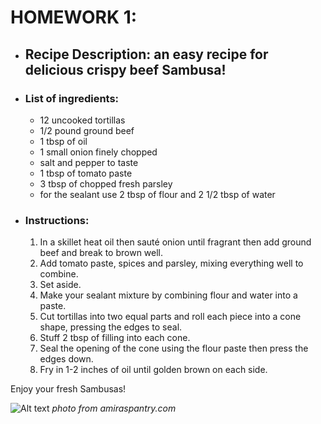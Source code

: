 # HOMEWORK 1:



- ## Recipe Description: an easy recipe for delicious crispy beef Sambusa!

- ### List of ingredients:
  - 12 uncooked tortillas
  - 1/2 pound ground beef
  - 1 tbsp of oil
  - 1 small onion finely chopped
  - salt and pepper to taste
  - 1 tbsp of tomato paste
  - 3 tbsp of chopped fresh parsley
  - for the sealant use 2 tbsp of flour and 2 1/2 tbsp of water

- ### Instructions:

  1. In a skillet heat oil then sauté onion until fragrant then add ground beef and break to brown well.
  2. Add tomato paste, spices and parsley, mixing everything well to combine.
  3. Set aside.
  4. Make your sealant mixture by combining flour and water into a paste.
  5. Cut tortillas into two equal parts and roll each piece into a cone shape, pressing the edges to seal.
  6. Stuff 2 tbsp of filling into each cone.
  7. Seal the opening of the cone using the flour paste then press the edges down.
  8. Fry in 1-2 inches of oil until golden brown on each side.

 

Enjoy your fresh Sambusas!

![Alt text](<https://amiraspantry.com/wp-content/uploads/2023/03/sambusa-social-1.jpeg>)
 _photo from amiraspantry.com_


